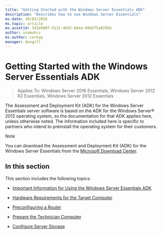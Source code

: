 ```yaml
---
title: "Getting Started with the Windows Server Essentials ADK"
description: "Describes how to use Windows Server Essentials"
ms.date: 10/03/2016
ms.topic: article
ms.assetid: 343e600f-5131-4692-b8aa-69d275a8295b
author: nnamuhcs
ms.author: coreyp
manager: dongill
---
```


# Getting Started with the Windows Server Essentials ADK

>Applies To: Windows Server 2016 Essentials, Windows Server 2012 R2 Essentials, Windows Server 2012 Essentials

The Assessment and Deployment Kit (ADK) for the  Windows Server Essentials server software is based on the ADK for the  Windows Server&reg; 2012 operating system, so the documentation for that ADK applies here, unless otherwise noted. The information included here is specific to partners who intend to preinstall the operating system for their customers.

> [!NOTE]
>  You can download the Assessment and Deployment Kit (ADK) for the  Windows Server Essentials from the [Microsoft Download Center](https://www.microsoft.com/download/details.aspx?id=34866).

## In this section
 This section includes the following topics:


-   [Important Information for Using the Windows Server Essentials ADK](Important-Information-for-Using-the-Windows-Server-Essentials-ADK.md)

-   [Hardware Requirements for the Target Computer](Hardware-Requirements-for-the-Target-Computer.md)

-   [Preconfiguring a Router](Preconfiguring-a-Router.md)

-   [Prepare the Technician Computer](Prepare-the-Technician-Computer.md)

-   [Configure Server Storage](Configure-Server-Storage.md)

